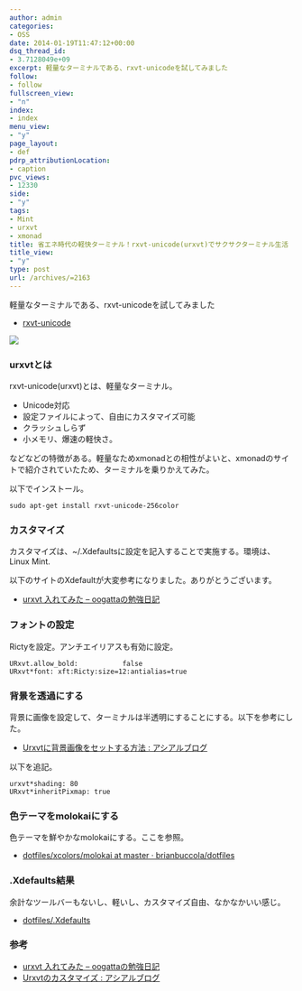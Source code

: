 ```yaml
---
author: admin
categories:
- OSS
date: 2014-01-19T11:47:12+00:00
dsq_thread_id:
- 3.7128049e+09
excerpt: 軽量なターミナルである、rxvt-unicodeを試してみました
follow:
- follow
fullscreen_view:
- "n"
index:
- index
menu_view:
- "y"
page_layout:
- def
pdrp_attributionLocation:
- caption
pvc_views:
- 12330
side:
- "y"
tags:
- Mint
- urxvt
- xmonad
title: 省エネ時代の軽快ターミナル！rxvt-unicode(urxvt)でサクサクターミナル生活
title_view:
- "y"
type: post
url: /archives/=2163
---
```


軽量なターミナルである、rxvt-unicodeを試してみました

  * [rxvt-unicode][1]

![][2]

### urxvtとは

rxvt-unicode(urxvt)とは、軽量なターミナル。

  * Unicode対応
  * 設定ファイルによって、自由にカスタマイズ可能
  * クラッシュしらず
  * 小メモリ、爆速の軽快さ。

などなどの特徴がある。軽量なためxmonadとの相性がよいと、xmonadのサイトで紹介されていたため、ターミナルを乗りかえてみた。

以下でインストール。

    sudo apt-get install rxvt-unicode-256color
    

### カスタマイズ

カスタマイズは、~/.Xdefaultsに設定を記入することで実施する。環境は、Linux Mint.

以下のサイトのXdefaultが大変参考になりました。ありがとうございます。

  * [urxvt 入れてみた &#8211; oogattaの勉強日記][3]

### フォントの設定

Rictyを設定。アンチエイリアスも有効に設定。

    URxvt.allow_bold:           false
    URxvt*font: xft:Ricty:size=12:antialias=true
    

### 背景を透過にする

背景に画像を設定して、ターミナルは半透明にすることにする。以下を参考にした。

  * [Urxvtに背景画像をセットする方法 : アシアルブログ][4]

以下を追記。

    urxvt*shading: 80
    URxvt*inheritPixmap: true
    

### 色テーマをmolokaiにする

色テーマを鮮やかなmolokaiにする。ここを参照。

  * [dotfiles/xcolors/molokai at master · brianbuccola/dotfiles][5]

### .Xdefaults結果

余計なツールバーもないし、軽いし、カスタマイズ自由、なかなかいい感じ。

  * [dotfiles/.Xdefaults][6]

### 参考

  * [urxvt 入れてみた &#8211; oogattaの勉強日記][3]
  * [Urxvtのカスタマイズ : アシアルブログ][7]

 [1]: https://software.schmorp.de/pkg/rxvt-unicode.html
 [2]: https://lh6.ggpht.com/-Kr1vXZsZdh0/Utu4uNAyrmI/AAAAAAAABAM/fWV1z6HQUxA/2014-01-19-203608_796x432_scrot.png
 [3]: https://d.hatena.ne.jp/oogatta/20130905/1378364651
 [4]: https://blog.asial.co.jp/404
 [5]: https://github.com/brianbuccola/dotfiles/blob/master/xcolors/molokai
 [6]: https://github.com/tsu-nera/dotfiles/blob/master/.Xdefaults
 [7]: https://blog.asial.co.jp/262